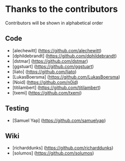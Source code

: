 Thanks to the contributors
==========================

Contributors will be shown in alphabetical order

Code
----
  * [alechewitt] (https://github.com/alechewitt)
  * [dphildebrandt] (https://github.com/dphildebrandt)
  * [dstmar] (https://github.com/dstmar)
  * [ggstuart] (https://github.com/ggstuart)
  * [liato] (https://github.com/liato)
  * [LukasBoersma] (https://github.com/LukasBoersma)
  * [Noid] (https://github.com/n0id)
  * [titilambert] (https://github.com/titilambert)
  * [txemi] (https://github.com/txemi)

Testing
-------
  * [Samuel Yap] (https://github.com/samuelyap)

Wiki
----
  * [richarddunks] (https://github.com/richarddunks)
  * [solumos] (https://github.com/solumos)

